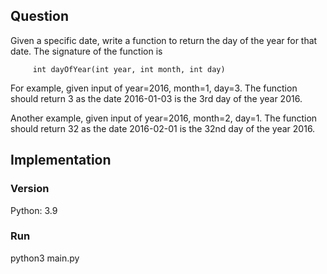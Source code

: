 ## Question
Given a specific date, write a function to return the day of the year for that date. The signature of the function is

         int dayOfYear(int year, int month, int day)

 
For example, given input of year=2016, month=1, day=3. The function should return 3 as the date 2016-01-03 is the 3rd day of the year 2016.

Another example, given input of year=2016, month=2, day=1. The function should return 32 as the date 2016-02-01 is the 32nd day of the year 2016.

## Implementation
### Version
Python: 3.9

### Run
python3 main.py
